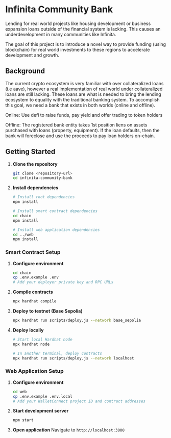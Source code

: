 # Infinita Community Bank

Lending for real world projects like housing development or business expansion loans outside of the financial system is lacking. This causes an underdevelopment in many communities like Infinita. 

The goal of this project is to introduce a novel way to provide funding (using blockchain) for real world investments to these regions to accelerate development and growth. 

## Background
The current crypto ecosystem is very familiar with over collateralized loans (i.e aave), however a real implementation of real world under collateralized loans are still lacking. These loans are what is needed to bring the lending ecosystem to equality with the traditional banking system. To accomplish this goal, we need a bank that exists in both worlds (online and offline).

Online: Use defi to raise funds, pay yield and offer trading to token holders

Offline: The registered bank entity takes 1st position liens on assets purchased with loans (property, equipment). If the loan defaults, then the bank will foreclose and use the proceeds to pay loan holders on-chain.

## Getting Started

1. **Clone the repository**
   ```bash
   git clone <repository-url>
   cd infinita-community-bank
   ```

2. **Install dependencies**
   ```bash
   # Install root dependencies
   npm install
   
   # Install smart contract dependencies
   cd chain
   npm install
   
   # Install web application dependencies  
   cd ../web
   npm install
   ```

### Smart Contract Setup

1. **Configure environment**
   ```bash
   cd chain
   cp .env.example .env
   # Add your deployer private key and RPC URLs
   ```

2. **Compile contracts**
   ```bash
   npx hardhat compile
   ```

3. **Deploy to testnet (Base Sepolia)**
   ```bash
   npx hardhat run scripts/deploy.js --network base_sepolia
   ```

4. **Deploy locally**
   ```bash
   # Start local Hardhat node
   npx hardhat node
   
   # In another terminal, deploy contracts
   npx hardhat run scripts/deploy.js --network localhost
   ```

### Web Application Setup

1. **Configure environment**
   ```bash
   cd web
   cp .env.example .env.local
   # Add your WalletConnect project ID and contract addresses
   ```

2. **Start development server**
   ```bash
   npm start
   ```

3. **Open application**
   Navigate to `http://localhost:3000`